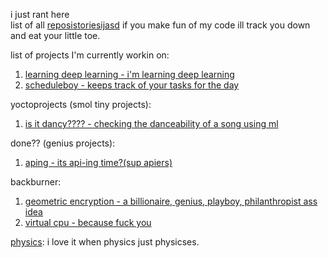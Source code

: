 i just rant here  
list of all [reposistoriesijasd](https://github.com/wheatgreaser) if you make fun of my code ill track you down and eat your little toe. 

list of projects I'm currently workin on:
1. [learning deep learning - i'm learning deep learning](learningdeeplearningthechronicle.md)
2. [scheduleboy - keeps track of your tasks for the day](scheduleboy.md)

yoctoprojects (smol tiny projects):
1. [is it dancy???? - checking the danceability of a song using ml](dancychecky.md)
   
done?? (genius projects):
1. [aping - its api-ing time?(sup apiers)](apiing.md)

backburner:  
1. [geometric encryption - a billionaire, genius, playboy, philanthropist ass idea](geometricalencryption.md)
2. [virtual cpu - because fuck you](virtualcpu.md)

[physics](physics.md): i love it when physics just physicses.
